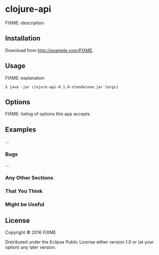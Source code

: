 # clojure-api

FIXME: description

## Installation

Download from http://example.com/FIXME.

## Usage

FIXME: explanation

    $ java -jar clojure-api-0.1.0-standalone.jar [args]

## Options

FIXME: listing of options this app accepts.

## Examples

...

### Bugs

...

### Any Other Sections
### That You Think
### Might be Useful

## License

Copyright © 2016 FIXME

Distributed under the Eclipse Public License either version 1.0 or (at
your option) any later version.
